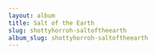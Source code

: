```yaml
---
layout: album
title: Salt of the Earth
slug: shottyhorroh-saltoftheearth
album_slug: shottyhorroh-saltoftheearth
---
```

